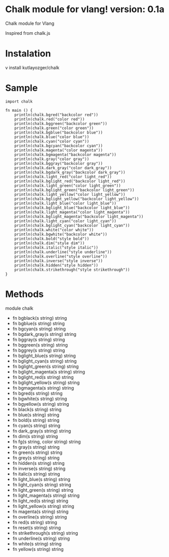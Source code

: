 # Chalk module for vlang! version: 0.1a
Chalk module for Vlang

Inspired from chalk.js

# Instalation
v install kutlayozger/chalk

# Sample
	import chalk

	fn main () {
		println(chalk.bgred("backcolor red"))
		println(chalk.red("color red"))
		println(chalk.bggreen("backcolor green"))
		println(chalk.green("color green"))
		println(chalk.bgblue("backcolor blue"))
		println(chalk.blue("color blue"))
		println(chalk.cyan("color cyan"))
		println(chalk.bgcyan("backcolor cyan"))
		println(chalk.magenta("color magenta"))
		println(chalk.bgmagenta("backcolor magenta"))
		println(chalk.gray("color gray"))
		println(chalk.bggray("backcolor gray"))
		println(chalk.dark_gray("color dark_gray"))
		println(chalk.bgdark_gray("backcolor dark_gray"))
		println(chalk.light_red("color light_red"))
		println(chalk.bglight_red("backcolor light_red"))
		println(chalk.light_green("color light_green"))
		println(chalk.bglight_green("backcolor light_green"))
		println(chalk.light_yellow("color light_yellow"))
		println(chalk.bglight_yellow("backcolor light_yellow"))
		println(chalk.light_blue("color light_blue"))
		println(chalk.bglight_blue("backcolor light_blue"))
		println(chalk.light_magenta("color light_magenta"))
		println(chalk.bglight_magenta("backcolor light_magenta"))
		println(chalk.light_cyan("color light_cyan"))
		println(chalk.bglight_cyan("backcolor light_cyan"))
		println(chalk.white("color white"))
		println(chalk.bgwhite("backcolor white"))
		println(chalk.bold("style bold"))
		println(chalk.dim("style dim"))
		println(chalk.italic("style italic"))
		println(chalk.underline("style underline"))
		println(chalk.overline("style overline"))
		println(chalk.inverse("style inverse"))
		println(chalk.hidden("style hidden"))
		println(chalk.strikethrough("style strikethrough"))
	}


# Methods
module chalk

* fn bgblack(s string) string
* fn bgblue(s string) string
* fn bgcyan(s string) string
* fn bgdark_gray(s string) string
* fn bggray(s string) string
* fn bggreen(s string) string
* fn bggrey(s string) string
* fn bglight_blue(s string) string
* fn bglight_cyan(s string) string
* fn bglight_green(s string) string
* fn bglight_magenta(s string) string
* fn bglight_red(s string) string
* fn bglight_yellow(s string) string
* fn bgmagenta(s string) string
* fn bgred(s string) string
* fn bgwhite(s string) string
* fn bgyellow(s string) string
* fn black(s string) string
* fn blue(s string) string
* fn bold(s string) string
* fn cyan(s string) string
* fn dark_gray(s string) string
* fn dim(s string) string
* fn fg(s string, color string) string
* fn gray(s string) string
* fn green(s string) string
* fn grey(s string) string
* fn hidden(s string) string
* fn inverse(s string) string
* fn italic(s string) string
* fn light_blue(s string) string
* fn light_cyan(s string) string
* fn light_green(s string) string
* fn light_magenta(s string) string
* fn light_red(s string) string
* fn light_yellow(s string) string
* fn magenta(s string) string
* fn overline(s string) string
* fn red(s string) string
* fn reset(s string) string
* fn strikethrough(s string) string
* fn underline(s string) string
* fn white(s string) string
* fn yellow(s string) string

